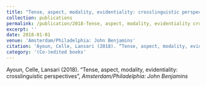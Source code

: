 ```yaml
---
title: "Tense, aspect, modality, evidentiality: crosslinguistic perspectives"
collection: publications
permalink: /publication/2018-Tense, aspect, modality, evidentiality crosslinguistic perspectives
excerpt: ''
date: 2018-01-01
venue: 'Amsterdam/Philadelphia: John Benjamins'
citation: 'Ayoun, Celle, Lansari (2018). “Tense, aspect, modality, evidentiality: crosslinguistic perspectives”, <i>Amsterdam/Philadelphia: John Benjamins</i>'
category: '(Co-)edited books'
---
```

Ayoun, Celle, Lansari (2018). “Tense, aspect, modality, evidentiality: crosslinguistic perspectives”, <i>Amsterdam/Philadelphia: John Benjamins</i>